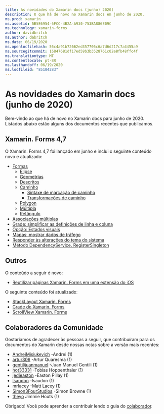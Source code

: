 ```yaml
---
title: As novidades do Xamarin docs (junho) 2020)
description: O que há de novo no Xamarin docs em junho de 2020.
ms.prod: xamarin
ms.assetid: 5B5E6954-6FCC-4B2A-A930-753BA886E09C
ms.technology: xamarin-forms
author: davidbritch
ms.author: dabritch
ms.date: 06/19/2020
ms.openlocfilehash: 56c4a91b72662ed357706c6a7d6d217c7a4455a9
ms.sourcegitcommit: 16847681df17ed59b3b3528761c02e8fb48ffc4f
ms.translationtype: MT
ms.contentlocale: pt-BR
ms.lasthandoff: 06/19/2020
ms.locfileid: "85104283"
---
```

# <a name="xamarin-docs-whats-new-june-2020"></a>As novidades do Xamarin docs (junho de 2020)

Bem-vindo ao que há de novo no Xamarin docs para junho de 2020. Listados abaixo estão alguns dos documentos recentes que publicamos.

## <a name="xamarinforms-47"></a>Xamarin. Forms 4,7

O Xamarin. Forms 4,7 foi lançado em junho e inclui o seguinte conteúdo novo e atualizado:

- [Formas](~/xamarin-forms/user-interface/shapes/index.md)
  - [Elipse](~/xamarin-forms/user-interface/shapes/ellipse.md)
  - [Geometrias](~/xamarin-forms/user-interface/shapes/geometries.md)
  - [Descritos](~/xamarin-forms/user-interface/shapes/line.md)
  - [Caminho](~/xamarin-forms/user-interface/shapes/path.md)
    - [Sintaxe de marcação de caminho](~/xamarin-forms/user-interface/shapes/path-markup-syntax.md)
    - [Transformações de caminho](~/xamarin-forms/user-interface/shapes/path-transforms.md)
  - [Polygon](~/xamarin-forms/user-interface/shapes/polygon.md)
  - [Múltipla](~/xamarin-forms/user-interface/shapes/polyline.md)
  - [Retângulo](~/xamarin-forms/user-interface/shapes/rectangle.md)  
- [Associações múltiplas](~/xamarin-forms/app-fundamentals/data-binding/multibinding.md)
- [Grade: simplificar as definições de linha e coluna](~/xamarin-forms/user-interface/layouts/grid.md#simplify-row-and-column-definitions)
- [Opção: Estados visuais](~/xamarin-forms/user-interface/switch.md#switch-visual-states)
- [Mapas: mostrar dados de tráfego](~/xamarin-forms/user-interface/map/map.md#show-traffic-data)
- [Responder às alterações do tema do sistema](~/xamarin-forms/user-interface/theming/system-theme-changes.md)
- [Método DependencyService. RegisterSingleton](~/xamarin-forms/app-fundamentals/dependency-service/registration-and-resolution.md#registration-by-method)

## <a name="other"></a>Outros

O conteúdo a seguir é novo:

- [Reutilizar páginas Xamarin. Forms em uma extensão do iOS](~/ios/platform/extensions-with-xamarinforms.md)

O seguinte conteúdo foi atualizado:

- [StackLayout Xamarin. Forms](~/xamarin-forms/user-interface/layouts/stacklayout.md)
- [Grade do Xamarin. Forms](~/xamarin-forms/user-interface/layouts/grid.md)
- [ScrollView Xamarin. Forms](~/xamarin-forms/user-interface/layouts/scrollview.md)

## <a name="community-contributors"></a>Colaboradores da Comunidade

Gostaríamos de agradecer às pessoas a seguir, que contribuíram para os documentos do Xamarin desde nossas notas sobre a versão mais recentes:

- [AndreiMisiukevich](https://github.com/AndreiMisiukevich) -Andrei (1)
- [artur309](https://github.com/artur309) -Artur Quaresma (1)
- [gentilijuanmanuel](https://github.com/gentilijuanmanuel) -Juan Manuel Gentili (1)
- [hot33331](https://github.com/hot33331) -Tobias Hoppenthaler (1)
- [jedieaston](https://github.com/jedieaston) -Easton Pillay (1)
- [lsaudon](https://github.com/lsaudon) -lsaudon (1)
- [mrlacey](https://github.com/mrlacey) -Matt Lacey (1)
- [Simon3FourStudios](https://github.com/Simon3FourStudios) -Simon Browne (1)
- [theyo](https://github.com/theyo) Jimmie Houts (1)

Obrigado! Você pode aprender a contribuir lendo o guia do [colaborador](https://github.com/MicrosoftDocs/xamarin-docs/blob/live/CONTRIBUTING.md).

